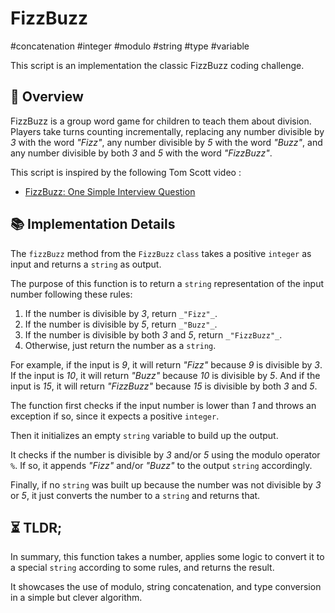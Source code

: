 FizzBuzz
===

#concatenation #integer #modulo #string #type #variable

This script is an implementation the classic FizzBuzz coding challenge.

## 📑 Overview

FizzBuzz is a group word game for children to teach them about division.
Players take turns counting incrementally, replacing any number divisible by _3_ with the word _"Fizz"_, any number divisible by _5_ with the word _"Buzz"_, and any number divisible by both _3_ and _5_ with the word _"FizzBuzz"_.

This script is inspired by the following Tom Scott video :
- [FizzBuzz: One Simple Interview Question](https://www.youtube.com/watch?v=QPZ0pIK_wsc)

## 📚 Implementation Details

The `fizzBuzz` method from the `FizzBuzz` `class` takes a positive `integer` as input and returns a `string` as output.

The purpose of this function is to return a `string` representation of the input number following these rules:

1. If the number is divisible by _3_, return `_"Fizz"_`.
2. If the number is divisible by _5_, return `_"Buzz"_`.
3. If the number is divisible by both _3_ and _5_, return `_"FizzBuzz"_`.
4. Otherwise, just return the number as a `string`.

For example, if the input is _9_, it will return _"Fizz"_ because _9_ is divisible by _3_.
If the input is _10_, it will return _"Buzz"_ because _10_ is divisible by _5_.
And if the input is _15_, it will return _"FizzBuzz"_ because _15_ is divisible by both _3_ and _5_.

The function first checks if the input number is lower than _1_ and throws an exception if so, since it expects a positive `integer`.

Then it initializes an empty `string` variable to build up the output.

It checks if the number is divisible by _3_ and/or _5_ using the modulo operator `%`.
If so, it appends _"Fizz"_ and/or _"Buzz"_ to the output `string` accordingly.

Finally, if no `string` was built up because the number was not divisible by _3_ or _5_, it just converts the number to a `string` and returns that.

## ⏳ TLDR;

In summary, this function takes a number, applies some logic to convert it to a special `string` according to some rules, and returns the result.

It showcases the use of modulo, string concatenation, and type conversion in a simple but clever algorithm.
